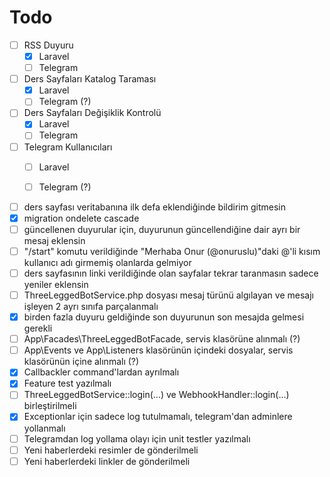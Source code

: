 # Todo

- [ ] RSS Duyuru
	- [x] Laravel
	- [ ] Telegram

- [ ] Ders Sayfaları Katalog Taraması
	- [x] Laravel 
	- [ ] Telegram (?)

- [ ] Ders Sayfaları Değişiklik Kontrolü
	- [x] Laravel
	- [ ] Telegram

- [ ] Telegram Kullanıcıları
	- [ ] Laravel
	- [ ] Telegram (?)


- [ ] ders sayfası veritabanına ilk defa eklendiğinde bildirim gitmesin
- [x] migration ondelete cascade
- [ ] güncellenen duyurular için, duyurunun güncellendiğine dair ayrı bir mesaj eklensin
- [ ] "/start" komutu verildiğinde "Merhaba Onur (@onuruslu)"daki  @'li kısım kullanıcı adı girmemiş olanlarda gelmiyor
- [ ] ders sayfasının linki verildiğinde olan sayfalar tekrar taranmasın sadece yeniler eklensin
- [ ] ThreeLeggedBotService.php dosyası mesaj türünü algılayan ve mesajı işleyen 2 ayrı sınıfa parçalanmalı
- [x] birden fazla duyuru geldiğinde son duyurunun son mesajda gelmesi gerekli
- [ ] App\Facades\ThreeLeggedBotFacade, servis klasörüne alınmalı (?)
- [ ] App\Events ve App\Listeners klasörünün içindeki dosyalar, servis klasörünün içine alınmalı (?)
- [x] Callbackler command'lardan ayrılmalı
- [x] Feature test yazılmalı
- [ ] ThreeLeggedBotService::login(...) ve WebhookHandler::login(...) birleştirilmeli
- [x] Exceptionlar için sadece log tutulmamalı, telegram'dan adminlere yollanmalı
- [ ] Telegramdan log yollama olayı için unit testler yazılmalı
- [ ] Yeni haberlerdeki resimler de gönderilmeli
- [ ] Yeni haberlerdeki linkler de gönderilmeli

